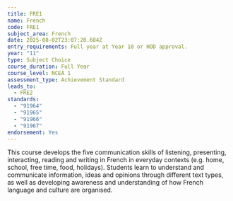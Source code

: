 ```yaml
---
title: FRE1
name: French
code: FRE1
subject_area: French
date: 2025-08-02T23:07:20.684Z
entry_requirements: Full year at Year 10 or HOD approval.
year: "11"
type: Subject Choice
course_duration: Full Year
course_level: NCEA 1
assessment_type: Achievement Standard
leads_to:
  - FRE2
standards:
  - "91964"
  - "91965"
  - "91966"
  - "91967"
endorsement: Yes
---
```

This course develops the five communication skills of listening, presenting, interacting, reading and writing in French in everyday contexts (e.g. home, school, free time, food, holidays). Students learn to understand and communicate information, ideas and opinions through different text types, as well as developing awareness and understanding of how French language and culture are organised.
